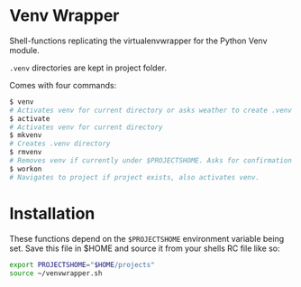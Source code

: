 # Venv Wrapper

Shell-functions replicating the virtualenvwrapper for the Python Venv module.

`.venv` directories are kept in project folder.

Comes with four commands:

``` bash
$ venv
# Activates venv for current directory or asks weather to create .venv subdir if it does not exist
$ activate
# Activates venv for current directory
$ mkvenv
# Creates .venv directory
$ rmvenv
# Removes venv if currently under $PROJECTSHOME. Asks for confirmation first if not.
$ workon
# Navigates to project if project exists, also activates venv.
```

# Installation

These functions depend on the `$PROJECTSHOME` environment variable being set.
Save this file in $HOME and source it from your shells RC file like so:

``` bash
export PROJECTSHOME="$HOME/projects"
source ~/venvwrapper.sh
```
